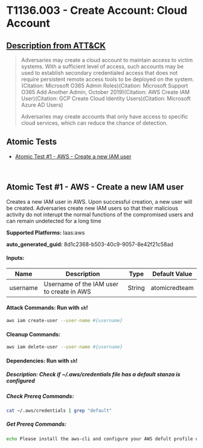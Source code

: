 # T1136.003 - Create Account: Cloud Account
## [Description from ATT&CK](https://attack.mitre.org/techniques/T1136/003)
<blockquote>Adversaries may create a cloud account to maintain access to victim systems. With a sufficient level of access, such accounts may be used to establish secondary credentialed access that does not require persistent remote access tools to be deployed on the system.(Citation: Microsoft O365 Admin Roles)(Citation: Microsoft Support O365 Add Another Admin, October 2019)(Citation: AWS Create IAM User)(Citation: GCP Create Cloud Identity Users)(Citation: Microsoft Azure AD Users)

Adversaries may create accounts that only have access to specific cloud services, which can reduce the chance of detection.</blockquote>

## Atomic Tests

- [Atomic Test #1 - AWS - Create a new IAM user](#atomic-test-1---aws---create-a-new-iam-user)


<br/>

## Atomic Test #1 - AWS - Create a new IAM user
Creates a new IAM user in AWS. Upon successful creation, a new user will be created. Adversaries create new IAM users so that their malicious activity do not interupt the normal functions of the compromised users and can remain undetected for a long time

**Supported Platforms:** Iaas:aws


**auto_generated_guid:** 8d1c2368-b503-40c9-9057-8e42f21c58ad





#### Inputs:
| Name | Description | Type | Default Value |
|------|-------------|------|---------------|
| username | Username of the IAM user to create in AWS | String | atomicredteam|


#### Attack Commands: Run with `sh`! 


```sh
aws iam create-user --user-name #{username}
```

#### Cleanup Commands:
```sh
aws iam delete-user --user-name #{username}
```



#### Dependencies:  Run with `sh`!
##### Description: Check if ~/.aws/credentials file has a default stanza is configured
##### Check Prereq Commands:
```sh
cat ~/.aws/credentials | grep "default"
```
##### Get Prereq Commands:
```sh
echo Please install the aws-cli and configure your AWS defult profile using: aws configure
```




<br/>
